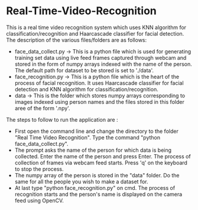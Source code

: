 # Real-Time-Video-Recognition
This is a real time video recognition system which uses KNN algorithm for classification/recognition and Haarcascade classifier for facial detection.
The description of the various files/folders are as follows:
- face_data_collect.py -> This is a python file which is used for generating training set data using live feed frames captured through webcam and stored in the form of numpy arrays indexed with the name of the person. The default path for dataset to be stored is set to './data'.
- face_recognition.py -> This is a python file which is the heart of the process of facial recognition. It uses Haarcascade classifier for facial detection and KNN algorithm for classification/recognition. 
- data -> This is the folder which stores numpy arrays corresponding to images indexed using person names and the files stored in this folder aree of the form '.npy'.

The steps to follow to run the application are :
- First open the command line and change the directory to the folder "Real Time Video Recognition". Type the command "python face_data_collect.py".
- The prompt asks the name of the person for which data is being collected. Enter the name of the person and press Enter. The process of collection of frames via webcam feed starts. Press 'q' on the keyboard to stop the process.
- The numpy array of the person is stored in the "data" folder. Do the same for all the people you wish to make a dataset for.
- At last type "python face_recognition.py" on cmd. The process of recognition starts and the person's name is displayed on the camera feed using OpenCV.
